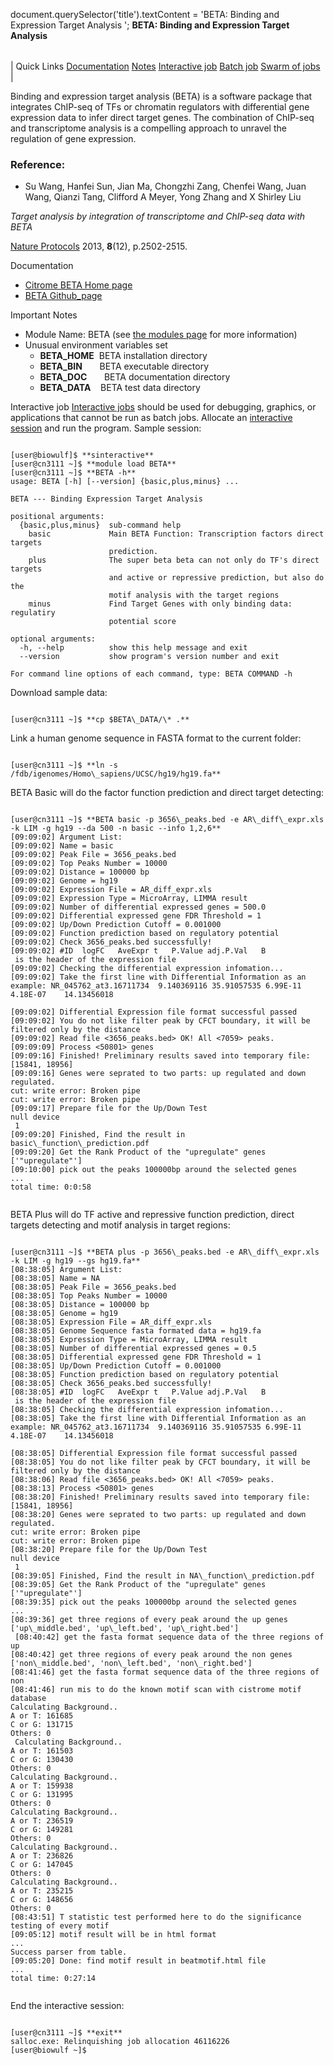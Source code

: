 

document.querySelector('title').textContent = 'BETA: Binding and Expression Target Analysis ';
**BETA: Binding and Expression Target Analysis** 


|  |
| --- |
| 
Quick Links
[Documentation](#doc)
[Notes](#notes)
[Interactive job](#int) 
[Batch job](#sbatch) 
[Swarm of jobs](#swarm) 
 |



Binding and expression target analysis (BETA) is a software package 
that integrates ChIP-seq of TFs or chromatin regulators 
with differential gene expression data to infer direct target genes. 
The combination of ChIP-seq and transcriptome analysis is a compelling approach to unravel the regulation of gene expression. 



### Reference:


* Su Wang, Hanfei Sun, Jian Ma, Chongzhi Zang, Chenfei Wang, Juan Wang, Qianzi Tang, Clifford A Meyer, Yong Zhang and X Shirley Liu   

*Target analysis by integration of transcriptome and ChIP-seq data with BETA*   

[Nature Protocols](https://www.nature.com/articles/nprot.2013.150) 2013, **8**(12), p.2502-2515.


Documentation
* [Citrome BETA Home page](http://cistrome.org/BETA)
* [BETA Github\_page](https://github.com/suwangbio/BETA)


Important Notes
* Module Name: BETA (see [the modules page](https://hpc.nih.gov/apps/modules.html) for more information)
* Unusual environment variables set
	+ **BETA\_HOME**  BETA installation directory
	+ **BETA\_BIN**       BETA executable directory
	+ **BETA\_DOC**       BETA documentation directory
	+ **BETA\_DATA**    BETA test data directory



Interactive job
[Interactive jobs](/docs/userguide.html#int) should be used for debugging, graphics, or applications that cannot be run as batch jobs.
Allocate an [interactive session](/docs/userguide.html#int) and run the program. Sample session:



```

[user@biowulf]$ **sinteractive** 
[user@cn3111 ~]$ **module load BETA**
[user@cn3111 ~]$ **BETA -h**
usage: BETA [-h] [--version] {basic,plus,minus} ...

BETA --- Binding Expression Target Analysis

positional arguments:
  {basic,plus,minus}  sub-command help
    basic             Main BETA Function: Transcription factors direct targets
                      prediction.
    plus              The super beta beta can not only do TF's direct targets
                      and active or repressive prediction, but also do the
                      motif analysis with the target regions
    minus             Find Target Genes with only binding data: regulatiry
                      potential score

optional arguments:
  -h, --help          show this help message and exit
  --version           show program's version number and exit

For command line options of each command, type: BETA COMMAND -h

```

Download sample data:

```

[user@cn3111 ~]$ **cp $BETA\_DATA/\* .** 

```

Link a human genome sequence in FASTA format to the current folder:

```

[user@cn3111 ~]$ **ln -s /fdb/igenomes/Homo\_sapiens/UCSC/hg19/hg19.fa**

```

BETA Basic will do the factor function prediction and direct target detecting:

```

[user@cn3111 ~]$ **BETA basic -p 3656\_peaks.bed -e AR\_diff\_expr.xls -k LIM -g hg19 --da 500 -n basic --info 1,2,6** 
[09:09:02] Argument List: 
[09:09:02] Name = basic
[09:09:02] Peak File = 3656_peaks.bed
[09:09:02] Top Peaks Number = 10000
[09:09:02] Distance = 100000 bp
[09:09:02] Genome = hg19
[09:09:02] Expression File = AR_diff_expr.xls
[09:09:02] Expression Type = MicroArray, LIMMA result
[09:09:02] Number of differential expressed genes = 500.0
[09:09:02] Differential expressed gene FDR Threshold = 1
[09:09:02] Up/Down Prediction Cutoff = 0.001000
[09:09:02] Function prediction based on regulatory potential
[09:09:02] Check 3656_peaks.bed successfully!
[09:09:02] #ID	logFC	AveExpr	t	P.Value	adj.P.Val	B
 is the header of the expression file
[09:09:02] Checking the differential expression infomation...
[09:09:02] Take the first line with Differential Information as an example: NR_045762_at3.16711734	9.140369116	35.91057535	6.99E-11	4.18E-07	14.13456018

[09:09:02] Differential Expression file format successful passed
[09:09:02] You do not like filter peak by CFCT boundary, it will be filtered only by the distance
[09:09:02] Read file <3656_peaks.bed> OK! All <7059> peaks.
[09:09:09] Process <50801> genes
[09:09:16] Finished! Preliminary results saved into temporary file: 
[15841, 18956]
[09:09:16] Genes were seprated to two parts: up regulated and down regulated.
cut: write error: Broken pipe
cut: write error: Broken pipe
[09:09:17] Prepare file for the Up/Down Test
null device 
 1 
[09:09:20] Finished, Find the result in basic\_function\_prediction.pdf
[09:09:20] Get the Rank Product of the "upregulate" genes
['"upregulate"']
[09:10:00] pick out the peaks 100000bp around the selected genes
...
total time: 0:0:58 


```

BETA Plus will do TF active and repressive function prediction, direct targets
detecting and motif analysis in target regions:

```

[user@cn3111 ~]$ **BETA plus -p 3656\_peaks.bed -e AR\_diff\_expr.xls -k LIM -g hg19 --gs hg19.fa** 
[08:38:05] Argument List: 
[08:38:05] Name = NA
[08:38:05] Peak File = 3656_peaks.bed
[08:38:05] Top Peaks Number = 10000
[08:38:05] Distance = 100000 bp
[08:38:05] Genome = hg19
[08:38:05] Expression File = AR_diff_expr.xls
[08:38:05] Genome Sequence fasta formated data = hg19.fa
[08:38:05] Expression Type = MicroArray, LIMMA result
[08:38:05] Number of differential expressed genes = 0.5
[08:38:05] Differential expressed gene FDR Threshold = 1
[08:38:05] Up/Down Prediction Cutoff = 0.001000
[08:38:05] Function prediction based on regulatory potential
[08:38:05] Check 3656_peaks.bed successfully!
[08:38:05] #ID	logFC	AveExpr	t	P.Value	adj.P.Val	B
 is the header of the expression file
[08:38:05] Checking the differential expression infomation...
[08:38:05] Take the first line with Differential Information as an example: NR_045762_at3.16711734	9.140369116	35.91057535	6.99E-11	4.18E-07	14.13456018

[08:38:05] Differential Expression file format successful passed
[08:38:05] You do not like filter peak by CFCT boundary, it will be filtered only by the distance
[08:38:06] Read file <3656_peaks.bed> OK! All <7059> peaks.
[08:38:13] Process <50801> genes
[08:38:20] Finished! Preliminary results saved into temporary file: 
[15841, 18956]
[08:38:20] Genes were seprated to two parts: up regulated and down regulated.
cut: write error: Broken pipe
cut: write error: Broken pipe
[08:38:20] Prepare file for the Up/Down Test
null device 
 1 
[08:39:05] Finished, Find the result in NA\_function\_prediction.pdf
[08:39:05] Get the Rank Product of the "upregulate" genes
['"upregulate"']
[08:39:35] pick out the peaks 100000bp around the selected genes
...
[08:39:36] get three regions of every peak around the up genes
['up\_middle.bed', 'up\_left.bed', 'up\_right.bed']
 [08:40:42] get the fasta format sequence data of the three regions of up
[08:40:42] get three regions of every peak around the non genes
['non\_middle.bed', 'non\_left.bed', 'non\_right.bed']
[08:41:46] get the fasta format sequence data of the three regions of non
[08:41:46] run mis to do the known motif scan with cistrome motif database
Calculating Background..
A or T: 161685
C or G: 131715
Others: 0
 Calculating Background..
A or T: 161503
C or G: 130430
Others: 0
Calculating Background..
A or T: 159938
C or G: 131995
Others: 0
Calculating Background..
A or T: 236519
C or G: 149281
Others: 0
Calculating Background..
A or T: 236826
C or G: 147045
Others: 0
Calculating Background..
A or T: 235215
C or G: 148656
Others: 0
[08:43:51] T statistic test performed here to do the significance testing of every motif
[09:05:12] motif result will be in html format
...
Success parser from table.
[09:05:20] Done: find motif result in beatmotif.html file
...
total time: 0:27:14 


```

End the interactive session:

```

[user@cn3111 ~]$ **exit**
salloc.exe: Relinquishing job allocation 46116226
[user@biowulf ~]$

```





